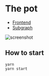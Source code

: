 # The pot

- [Frontend](http://pot.kickback.events)
- [Subgraph](https://thegraph.com/explorer/subgraph/makoto/deployer)

![screenshot]('./screenshot.png')

## How to start

```
yarn
yarn start
```